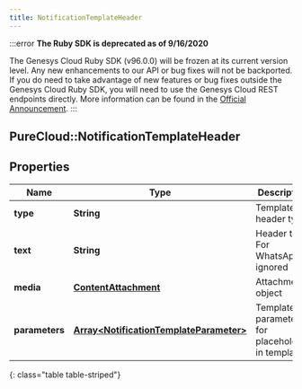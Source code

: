 ```yaml
---
title: NotificationTemplateHeader
---
```


:::error
**The Ruby SDK is deprecated as of 9/16/2020**

The Genesys Cloud Ruby SDK (v96.0.0) will be frozen at its current version level. Any new enhancements to our API or bug fixes will not be backported. If you do need to take advantage of new features or bug fixes outside the Genesys Cloud Ruby SDK, you will need to use the Genesys Cloud REST endpoints directly. More information can be found in the [Official Announcement](https://developer.mypurecloud.com/forum/t/announcement-genesys-cloud-ruby-sdk-end-of-life/8850).
:::


## PureCloud::NotificationTemplateHeader

## Properties

|Name | Type | Description | Notes|
|------------ | ------------- | ------------- | -------------|
| **type** | **String** | Template header type | |
| **text** | **String** | Header text. For WhatsApp, ignored | [optional] |
| **media** | [**ContentAttachment**](ContentAttachment.html) | Attachment object | [optional] |
| **parameters** | [**Array&lt;NotificationTemplateParameter&gt;**](NotificationTemplateParameter.html) | Template parameters for placeholders in template | [optional] |
{: class="table table-striped"}


